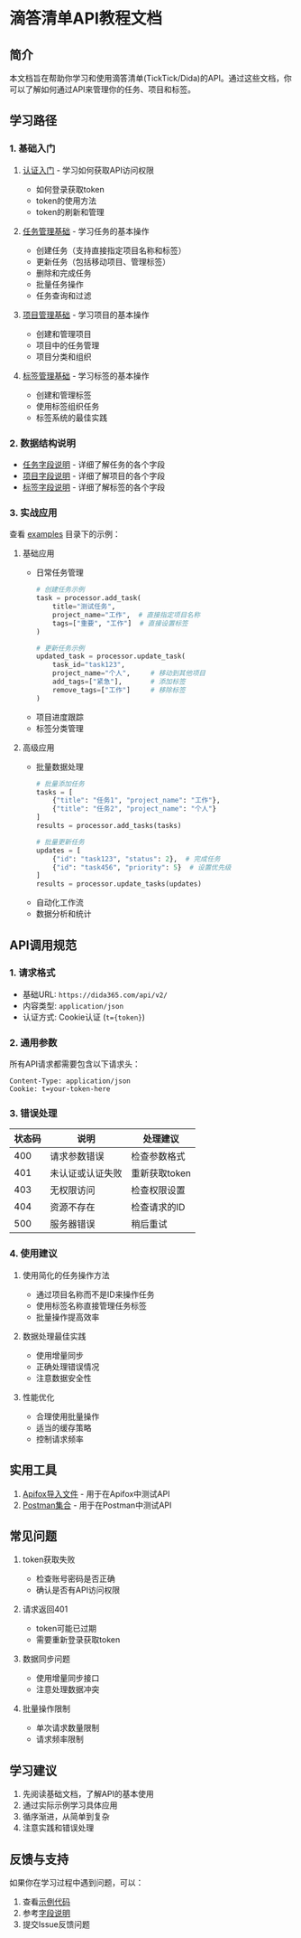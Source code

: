 # 滴答清单API教程文档

## 简介
本文档旨在帮助你学习和使用滴答清单(TickTick/Dida)的API。通过这些文档，你可以了解如何通过API来管理你的任务、项目和标签。

## 学习路径

### 1. 基础入门
1. [认证入门](api/auth.md) - 学习如何获取API访问权限
   - 如何登录获取token
   - token的使用方法
   - token的刷新和管理

2. [任务管理基础](api/tasks.md) - 学习任务的基本操作
   - 创建任务（支持直接指定项目名称和标签）
   - 更新任务（包括移动项目、管理标签）
   - 删除和完成任务
   - 批量任务操作
   - 任务查询和过滤

3. [项目管理基础](api/projects.md) - 学习项目的基本操作
   - 创建和管理项目
   - 项目中的任务管理
   - 项目分类和组织

4. [标签管理基础](api/tags.md) - 学习标签的基本操作
   - 创建和管理标签
   - 使用标签组织任务
   - 标签系统的最佳实践

### 2. 数据结构说明
- [任务字段说明](models/tasks_field.md) - 详细了解任务的各个字段
- [项目字段说明](models/projects_field.md) - 详细了解项目的各个字段
- [标签字段说明](models/tags_field.md) - 详细了解标签的各个字段

### 3. 实战应用
查看 [examples](../examples/) 目录下的示例：

1. 基础应用
   - 日常任务管理
     ```python
     # 创建任务示例
     task = processor.add_task(
         title="测试任务",
         project_name="工作",  # 直接指定项目名称
         tags=["重要", "工作"]  # 直接设置标签
     )
     
     # 更新任务示例
     updated_task = processor.update_task(
         task_id="task123",
         project_name="个人",     # 移动到其他项目
         add_tags=["紧急"],       # 添加标签
         remove_tags=["工作"]     # 移除标签
     )
     ```
   - 项目进度跟踪
   - 标签分类管理

2. 高级应用
   - 批量数据处理
     ```python
     # 批量添加任务
     tasks = [
         {"title": "任务1", "project_name": "工作"},
         {"title": "任务2", "project_name": "个人"}
     ]
     results = processor.add_tasks(tasks)
     
     # 批量更新任务
     updates = [
         {"id": "task123", "status": 2},  # 完成任务
         {"id": "task456", "priority": 5}  # 设置优先级
     ]
     results = processor.update_tasks(updates)
     ```
   - 自动化工作流
   - 数据分析和统计

## API调用规范

### 1. 请求格式
- 基础URL: `https://dida365.com/api/v2/`
- 内容类型: `application/json`
- 认证方式: Cookie认证 (`t={token}`)

### 2. 通用参数
所有API请求都需要包含以下请求头：
```http
Content-Type: application/json
Cookie: t=your-token-here
```

### 3. 错误处理
| 状态码 | 说明 | 处理建议 |
|--------|------|----------|
| 400 | 请求参数错误 | 检查参数格式 |
| 401 | 未认证或认证失败 | 重新获取token |
| 403 | 无权限访问 | 检查权限设置 |
| 404 | 资源不存在 | 检查请求的ID |
| 500 | 服务器错误 | 稍后重试 |

### 4. 使用建议
1. 使用简化的任务操作方法
   - 通过项目名称而不是ID来操作任务
   - 使用标签名称直接管理任务标签
   - 批量操作提高效率

2. 数据处理最佳实践
   - 使用增量同步
   - 正确处理错误情况
   - 注意数据安全性

3. 性能优化
   - 合理使用批量操作
   - 适当的缓存策略
   - 控制请求频率

## 实用工具
1. [Apifox导入文件](apifox_import.json) - 用于在Apifox中测试API
2. [Postman集合](postman_collection.json) - 用于在Postman中测试API

## 常见问题
1. token获取失败
   - 检查账号密码是否正确
   - 确认是否有API访问权限

2. 请求返回401
   - token可能已过期
   - 需要重新登录获取token

3. 数据同步问题
   - 使用增量同步接口
   - 注意处理数据冲突

4. 批量操作限制
   - 单次请求数量限制
   - 请求频率限制

## 学习建议
1. 先阅读基础文档，了解API的基本使用
2. 通过实际示例学习具体应用
3. 循序渐进，从简单到复杂
4. 注意实践和错误处理

## 反馈与支持
如果你在学习过程中遇到问题，可以：
1. 查看[示例代码](../examples/)
2. 参考[字段说明](models/)
3. 提交Issue反馈问题 